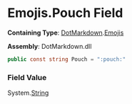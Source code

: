 # Emojis\.Pouch Field

**Containing Type**: [DotMarkdown](../../README.md)\.[Emojis](../README.md)

**Assembly**: DotMarkdown\.dll

```csharp
public const string Pouch = ":pouch:"
```

### Field Value

System\.[String](https://docs.microsoft.com/en-us/dotnet/api/system.string)